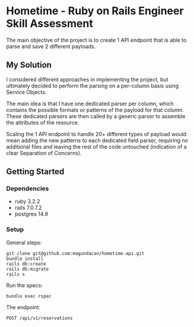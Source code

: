 # Hometime - Ruby on Rails Engineer Skill Assessment

The main objective of the project is to create 1 API endpoint that is able to parse and save 2 different payloads.

## My Solution

I considered different approaches in implementing the project, but ultimately decided to perform the parsing on a per-column basis using Service Objects.

The main idea is that I have one dedicated parser per column, which contains the possible formats or patterns of the payload for that column. These dedicated parsers are then called by a generic parser to assemble the attributes of the resource.

Scaling the 1 API endpoint to handle 20+ different types of payload would mean adding the new patterns to each dedicated field parser, requiring no additional files and leaving the rest of the code untouched (indication of a clear Separation of Concerns).

## Getting Started

### Dependencies

* ruby 3.2.2
* rails 7.0.7.2
* postgres 14.9

### Setup

General steps:
```
git clone git@github.com:magundacan/hometime-api.git
bundle install
rails db:create
rails db:migrate
rails s
```

Run the specs:
```
bundle exec rspec
```

The endpoint:
```
POST /api/v1/reservations
```
